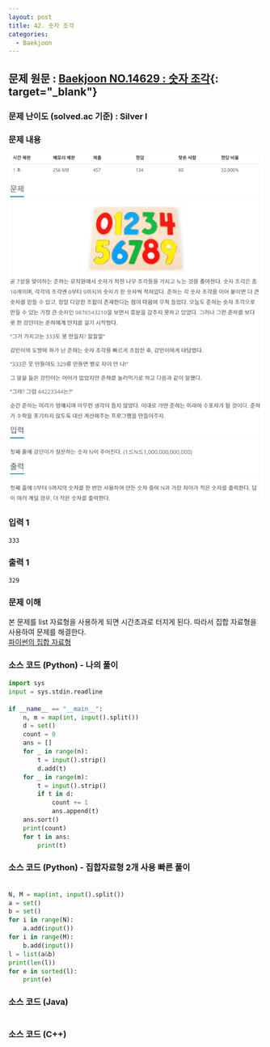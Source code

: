 ```yaml
---
layout: post
title: 42. 숫자 조각
categories:
  - Baekjoon
---
```


## 문제 원문 : [Baekjoon NO.14629 : 숫자 조각](https://www.acmicpc.net/problem/14629){: target="\_blank"}

### 문제 난이도 (solved.ac 기준) : Silver I

### 문제 내용

![14629_number_fragment](/assets/images/Baekjoon/14629_number_fragment.PNG)

### 입력 1

```
333
```

### 출력 1

```
329
```

### 문제 이해

본 문제를 list 자료형을 사용하게 되면 시간초과로 터지게 된다. 따라서 집합 자료형을 사용하여 문제를 해결한다.  
[파이썬의 집합 자료형](https://wikidocs.net/1015)  

### 소스 코드 (Python) - 나의 풀이

```python
import sys
input = sys.stdin.readline

if __name__ == "__main__":
    n, m = map(int, input().split())
    d = set()
    count = 0
    ans = []
    for _ in range(n):
        t = input().strip()
        d.add(t)
    for _ in range(m):
        t = input().strip()
        if t in d:
            count += 1
            ans.append(t)
    ans.sort()
    print(count)
    for t in ans:
        print(t)
```

### 소스 코드 (Python) - 집합자료형 2개 사용 빠른 풀이

```python

N, M = map(int, input().split())
a = set()
b = set()
for i in range(N):
    a.add(input())
for i in range(M):
    b.add(input())
l = list(a&b)
print(len(l))
for e in sorted(l):
    print(e)
```

### 소스 코드 (Java)

```java

```

### 소스 코드 (C++)

```cpp

```
